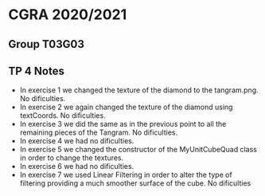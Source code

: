 # CGRA 2020/2021

## Group T03G03

## TP 4 Notes


- In exercise 1 we changed the texture of the diamond to the tangram.png. No dificulties.
- In exercise 2 we again changed the texture of the diamond using textCoords. No dificulties.
- In exercise 3 we did the same as in the previous point to all the remaining pieces of the Tangram. No dificulties.
- In exercise 4 we had no dificulties.
- In exercise 5 we changed the constructor of the MyUnitCubeQuad class in order to change the textures.
- In exercise 6 we had no dificulties.
- In exercise 7 we used Linear Filtering in order to alter the type of filtering providing a much smoother surface of the cube. No dificulties